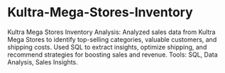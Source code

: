 # Kultra-Mega-Stores-Inventory
Kultra Mega Stores Inventory Analysis: Analyzed sales data from Kultra Mega Stores to identify top-selling categories, valuable customers, and shipping costs. Used SQL to extract insights, optimize shipping, and recommend strategies for boosting sales and revenue. Tools: SQL, Data Analysis, Sales Insights.
